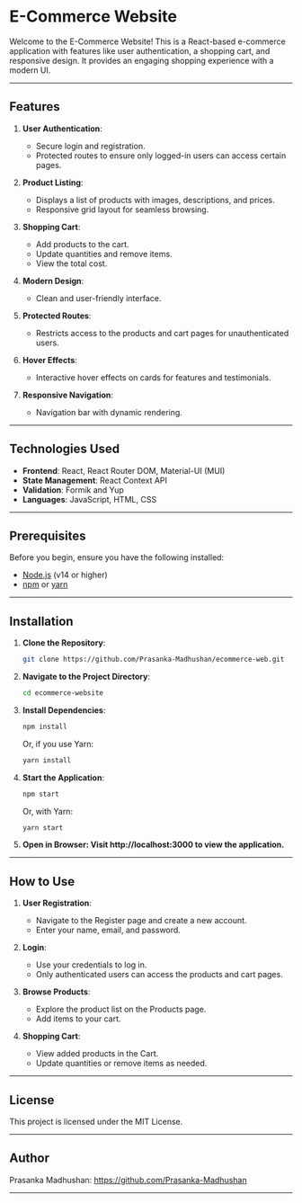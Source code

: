 # E-Commerce Website

Welcome to the E-Commerce Website! This is a React-based e-commerce application with features like user authentication, a shopping cart, and responsive design. It provides an engaging shopping experience with a modern UI.

---

## Features

1. **User Authentication**:
   - Secure login and registration.
   - Protected routes to ensure only logged-in users can access certain pages.

2. **Product Listing**:
   - Displays a list of products with images, descriptions, and prices.
   - Responsive grid layout for seamless browsing.

3. **Shopping Cart**:
   - Add products to the cart.
   - Update quantities and remove items.
   - View the total cost.

4. **Modern Design**:
   - Clean and user-friendly interface.

5. **Protected Routes**:
   - Restricts access to the products and cart pages for unauthenticated users.

6. **Hover Effects**:
   - Interactive hover effects on cards for features and testimonials.

7. **Responsive Navigation**:
   - Navigation bar with dynamic rendering.

---

## Technologies Used

- **Frontend**: React, React Router DOM, Material-UI (MUI)
- **State Management**: React Context API
- **Validation**: Formik and Yup
- **Languages**: JavaScript, HTML, CSS

---

## Prerequisites

Before you begin, ensure you have the following installed:

- [Node.js](https://nodejs.org/) (v14 or higher)
- [npm](https://www.npmjs.com/) or [yarn](https://yarnpkg.com/)

---

## Installation

1. **Clone the Repository**:
   ```bash
   git clone https://github.com/Prasanka-Madhushan/ecommerce-web.git

2. **Navigate to the Project Directory**:
   ```bash
   cd ecommerce-website

3. **Install Dependencies**:
   ```bash
   npm install
   ```
   Or, if you use Yarn:
   ```bash
   yarn install
   ```

4. **Start the Application**:
   ```bash
   npm start
   ```
   Or, with Yarn:
   ```bash
   yarn start
   ```
  
5. **Open in Browser: Visit http://localhost:3000 to view the application.**

---

## How to Use

1. **User Registration**:
   - Navigate to the Register page and create a new account.
   - Enter your name, email, and password.

2. **Login**:
   - Use your credentials to log in.
   - Only authenticated users can access the products and cart pages.

3. **Browse Products**:
   - Explore the product list on the Products page.
   - Add items to your cart.

4. **Shopping Cart**:
   - View added products in the Cart.
   - Update quantities or remove items as needed.
   
---

## License

This project is licensed under the MIT License.

---

## Author

Prasanka Madhushan: https://github.com/Prasanka-Madhushan

---
